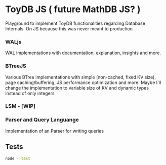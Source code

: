 # ToyDB JS ( future MathDB JS? )
Playground to implement ToyDB functionalities regarding Database Internals. On JS because this was never meant to production

### WALjs
WAL implementations with documentation, explanation, insights and more.

### BTreeJS
Various BTree implementations with simple (non-cached, fixed KV size), page caching/buffering, JS performance optimization and more.
Maybe I'll change the implementation to variable size of KV and dynamic types instead of only integers

### LSM - [WIP]

### Parser and Query Languange
Implementation of an Parser for writing queries

## Tests
```bash
node --test
```
